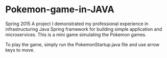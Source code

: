 # Pokemon-game-in-JAVA
Spring 2015
A project I demonstrated my professional experience in infrastructuring Java Spring framework for building simple application and microservices.
This is a mini game simulating the Pokemon games.

To play the game, simply run the PokemonStartup.java file and use arrow keys to move.